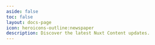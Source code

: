 ```yaml
---
aside: false
toc: false
layout: docs-page
icon: heroicons-outline:newspaper
description: Discover the latest Nuxt Content updates.
---
```

